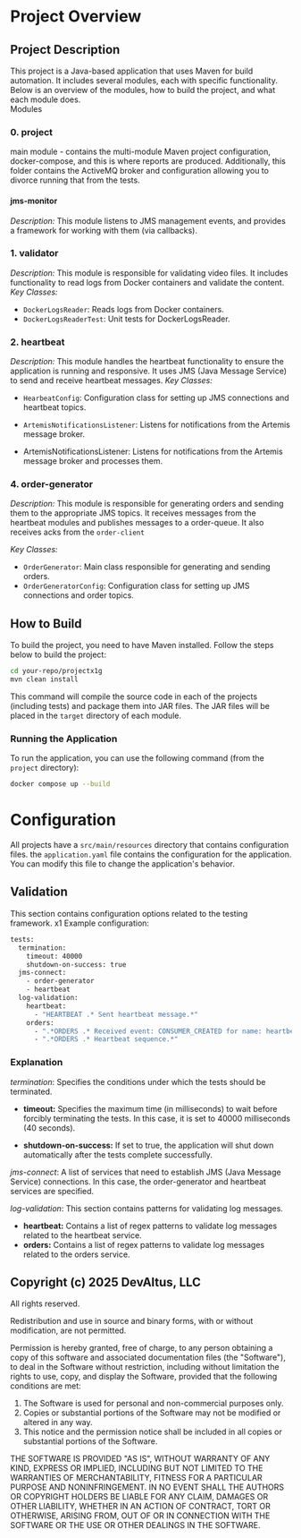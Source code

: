 # Project Overview

## Project Description

This project is a Java-based application that uses Maven for build automation. It includes several modules, each with specific functionality. Below is an overview of the modules, how to build the
project, and what each module does.  
Modules


### 0. project

main module - contains the multi-module Maven project configuration, docker-compose, and this is where reports are produced. Additionally, this folder contains the ActiveMQ broker and configuration
allowing you to divorce running that from the tests.

#### jms-monitor
*Description:* This module listens to JMS management events, and provides a framework for working with them (via callbacks).


### 1. validator

*Description:* This module is responsible for validating video files. It includes functionality to read logs from Docker containers and validate the content.
*Key Classes:*

- `DockerLogsReader`: Reads logs from Docker containers.
- `DockerLogsReaderTest`: Unit tests for DockerLogsReader.

### 2. heartbeat

*Description:* This module handles the heartbeat functionality to ensure the application is running and responsive. It uses JMS (Java Message Service) to send and receive heartbeat messages.
*Key Classes:*

- `HearbeatConfig`: Configuration class for setting up JMS connections and heartbeat topics.
- `ArtemisNotificationsListener`: Listens for notifications from the Artemis message broker.


- ArtemisNotificationsListener: Listens for notifications from the Artemis message broker and processes them.


### 4. order-generator
*Description:* This module is responsible for generating orders and sending them to the appropriate JMS topics. It receives messages from the heartbeat modules and publishes messages to a order-queue. It also receives acks from the `order-client`

*Key Classes:*
- `OrderGenerator`: Main class responsible for generating and sending orders.
- `OrderGeneratorConfig`: Configuration class for setting up JMS connections and order topics.




## How to Build

To build the project, you need to have Maven installed. Follow the steps below to build the project:  

```bash 
cd your-repo/projectx1g
mvn clean install
```  

This command will compile the source code in each of the projects (including tests) and package them into JAR files. The JAR files will be placed in the `target` directory of each module.


### Running the Application
To run the application, you can use the following command (from the `project` directory):  
```bash
docker compose up --build
```


# Configuration
All projects have a `src/main/resources` directory that contains configuration files.
the `application.yaml` file contains the configuration for the application. You can modify this file to change the application's behavior.

## Validation
This section contains configuration options related to the testing framework.
x1
Example configuration:
```bash
tests:
  termination:
    timeout: 40000
    shutdown-on-success: true
  jms-connect:
    - order-generator
    - heartbeat
  log-validation:
    heartbeat:
      - "HEARTBEAT .* Sent heartbeat message.*"
    orders:
      - ".*ORDERS .* Received event: CONSUMER_CREATED for name: heartbeat.*"
      - ".*ORDERS .* Heartbeat sequence.*"

```
### Explanation

*termination*: Specifies the conditions under which the tests should be terminated.

- **timeout:** Specifies the maximum time (in milliseconds) to wait before forcibly terminating the tests. In this case, it is set to 40000 milliseconds (40 seconds).

- **shutdown-on-success:** If set to true, the application will shut down automatically after the tests complete successfully.


*jms-connect*: A list of services that need to establish JMS (Java Message Service) connections. In this case, the order-generator and heartbeat services are specified.

*log-validation*: This section contains patterns for validating log messages.  

- **heartbeat:** Contains a list of regex patterns to validate log messages related to the heartbeat service.  
- **orders:** Contains a list of regex patterns to validate log messages related to the orders service.


## Copyright (c) 2025 DevAltus, LLC

All rights reserved.

Redistribution and use in source and binary forms, with or without modification, are not permitted.

Permission is hereby granted, free of charge, to any person obtaining a copy of this software and associated documentation files (the "Software"), to deal in the Software without restriction,
including without limitation the rights to use, copy, and display the Software, provided that the following conditions are met:

1. The Software is used for personal and non-commercial purposes only.
2. Copies or substantial portions of the Software may not be modified or altered in any way.
3. This notice and the permission notice shall be included in all copies or substantial portions of the Software.

THE SOFTWARE IS PROVIDED "AS IS", WITHOUT WARRANTY OF ANY KIND, EXPRESS OR IMPLIED, INCLUDING BUT NOT LIMITED TO THE WARRANTIES OF MERCHANTABILITY, FITNESS FOR A PARTICULAR PURPOSE AND
NONINFRINGEMENT. IN NO EVENT SHALL THE AUTHORS OR COPYRIGHT HOLDERS BE LIABLE FOR ANY CLAIM, DAMAGES OR OTHER LIABILITY, WHETHER IN AN ACTION OF CONTRACT, TORT OR OTHERWISE, ARISING FROM, OUT OF OR IN
CONNECTION WITH THE SOFTWARE OR THE USE OR OTHER DEALINGS IN THE SOFTWARE.
